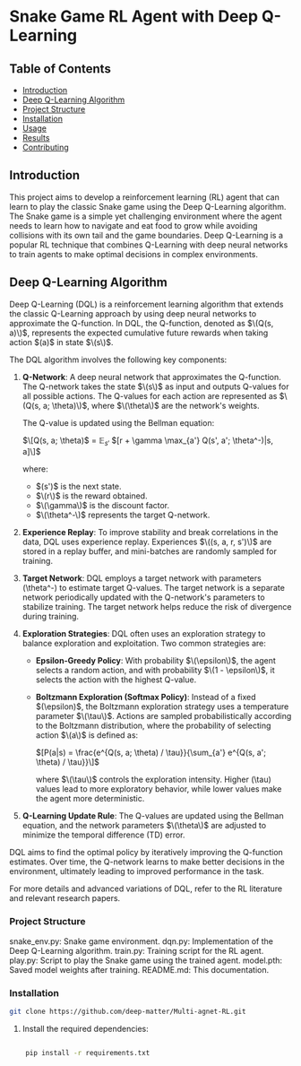 # Snake Game RL Agent with Deep Q-Learning

## Table of Contents
- [Introduction](#introduction)
- [Deep Q-Learning Algorithm](#deep-q-learning-algorithm)
- [Project Structure](#project-structure)
- [Installation](#installation)
- [Usage](#usage)
- [Results](#results)
- [Contributing](#contributing)

## Introduction
This project aims to develop a reinforcement learning (RL) agent that can learn to play the classic Snake game using the Deep Q-Learning algorithm. The Snake game is a simple yet challenging environment where the agent needs to learn how to navigate and eat food to grow while avoiding collisions with its own tail and the game boundaries. Deep Q-Learning is a popular RL technique that combines Q-Learning with deep neural networks to train agents to make optimal decisions in complex environments.

## Deep Q-Learning Algorithm

Deep Q-Learning (DQL) is a reinforcement learning algorithm that extends the classic Q-Learning approach by using deep neural networks to approximate the Q-function. In DQL, the Q-function, denoted as $\(Q(s, a)\)$, represents the expected cumulative future rewards when taking action \$(a\)$ in state $\(s\)$.

The DQL algorithm involves the following key components:

1. **Q-Network**: A deep neural network that approximates the Q-function. The Q-network takes the state $\(s\)$ as input and outputs Q-values for all possible actions. The Q-values for each action are represented as $\(Q(s, a; \theta)\)$, where $\(\theta\)$ are the network's weights.

   The Q-value is updated using the Bellman equation:
   
   $\[Q(s, a; \theta)$ = $\mathbb{E}_{s'}$ $[r + \gamma \max_{a'} Q(s', a'; \theta^-)|s, a]\]$
   
   where:
   - \$(s'\)$ is the next state.
   - $\(r\)$ is the reward obtained.
   - $\(\gamma\)$ is the discount factor.
   - $\(\theta^-\)$ represents the target Q-network.

2. **Experience Replay**: To improve stability and break correlations in the data, DQL uses experience replay. Experiences $\((s, a, r, s')\)$ are stored in a replay buffer, and mini-batches are randomly sampled for training.

3. **Target Network**: DQL employs a target network with parameters \(\theta^-\) to estimate target Q-values. The target network is a separate network periodically updated with the Q-network's parameters to stabilize training. The target network helps reduce the risk of divergence during training.

4. **Exploration Strategies**: DQL often uses an exploration strategy to balance exploration and exploitation. Two common strategies are:

   - **Epsilon-Greedy Policy**: With probability $\(\epsilon\)$, the agent selects a random action, and with probability $\(1 - \epsilon\)$, it selects the action with the highest Q-value.

   - **Boltzmann Exploration (Softmax Policy)**: Instead of a fixed \$(\epsilon\)$, the Boltzmann exploration strategy uses a temperature parameter $\(\tau\)$. Actions are sampled probabilistically according to the Boltzmann distribution, where the probability of selecting action $\(a\)$ is defined as:
   
     $[P(a|s) = \frac{e^{Q(s, a; \theta) / \tau}}{\sum_{a'} e^{Q(s, a'; \theta) / \tau}}\]$
   
     where $\(\tau\)$ controls the exploration intensity. Higher \(\tau\) values lead to more exploratory behavior, while lower values make the agent more deterministic.

5. **Q-Learning Update Rule**: The Q-values are updated using the Bellman equation, and the network parameters $\(\theta\)$ are adjusted to minimize the temporal difference (TD) error.

DQL aims to find the optimal policy by iteratively improving the Q-function estimates. Over time, the Q-network learns to make better decisions in the environment, ultimately leading to improved performance in the task.

For more details and advanced variations of DQL, refer to the RL literature and relevant research papers.


### Project Structure

snake_env.py: Snake game environment.
dqn.py: Implementation of the Deep Q-Learning algorithm.
train.py: Training script for the RL agent.
play.py: Script to play the Snake game using the trained agent.
model.pth: Saved model weights after training.
README.md: This documentation.

### Installation

```bash
git clone https://github.com/deep-matter/Multi-agnet-RL.git
```

1. Install the required dependencies:

```bash

    pip install -r requirements.txt
```





